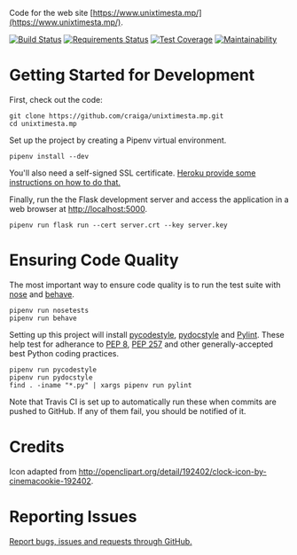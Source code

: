 Code for the web site [https://www.unixtimesta.mp/](https://www.unixtimesta.mp/).

[![Build Status](https://travis-ci.org/craiga/unixtimesta.mp.svg?branch=master)](https://travis-ci.org/craiga/unixtimesta.mp) [![Requirements Status](https://requires.io/github/craiga/unixtimesta.mp/requirements.svg?branch=master)](https://requires.io/github/craiga/unixtimesta.mp/requirements/?branch=master) [![Test Coverage](https://api.codeclimate.com/v1/badges/bd45bad0c1d6d7484bb0/test_coverage)](https://codeclimate.com/github/craiga/unixtimesta.mp/test_coverage) [![Maintainability](https://api.codeclimate.com/v1/badges/bd45bad0c1d6d7484bb0/maintainability)](https://codeclimate.com/github/craiga/unixtimesta.mp/maintainability)


# Getting Started for Development

First, check out the code:

    git clone https://github.com/craiga/unixtimesta.mp.git
    cd unixtimesta.mp

Set up the project by creating a Pipenv virtual environment.

    pipenv install --dev

You'll also need a self-signed SSL certificate. [Heroku provide some instructions on how to do that.](https://devcenter.heroku.com/articles/ssl-certificate-self)

Finally, run the the Flask development server and access the application in a web browser at [http://localhost:5000](http://localhost:5000).

    pipenv run flask run --cert server.crt --key server.key


# Ensuring Code Quality

The most important way to ensure code quality is to run the test suite with [nose](https://nose.readthedocs.io/en/latest/) and [behave](http://behave.readthedocs.io/en/latest/).

    pipenv run nosetests
    pipenv run behave

Setting up this project will install [pycodestyle](http://pycodestyle.pycqa.org/), [pydocstyle](http://www.pydocstyle.org) and [Pylint](https://www.pylint.org). These help test for adherance to [PEP 8](https://www.python.org/dev/peps/pep-0008/), [PEP 257](https://www.python.org/dev/peps/pep-0257/) and other generally-accepted best Python coding practices.

    pipenv run pycodestyle
    pipenv run pydocstyle
    find . -iname "*.py" | xargs pipenv run pylint

Note that Travis CI is set up to automatically run these when commits are pushed to GitHub. If any of them fail, you should be notified of it.


# Credits

Icon adapted from http://openclipart.org/detail/192402/clock-icon-by-cinemacookie-192402.


# Reporting Issues

[Report bugs, issues and requests through GitHub.](https://github.com/craiga/unixtimesta.mp/issues)
